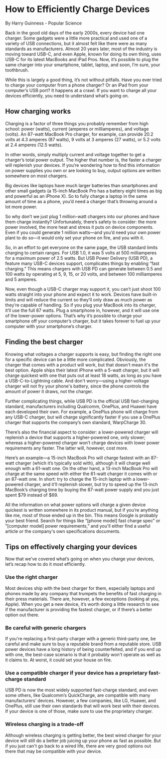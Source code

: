 # How to Efficiently Charge Devices

By Harry Guinness - Popular Science

Back in the good old days of the early 2000s, every device had one charger. Some gadgets were a little more practical and used one of a variety of USB connections, but it almost felt like there were as many standards as manufacturers. Almost 20 years later, most of the industry is moving toward USB-C, and even Apple, known for doing its own thing, uses USB-C for its latest MacBooks and iPad Pros. Now, it’s possible to plug the same charger into your smartphone, tablet, laptop, and soon, I’m sure, your toothbrush.

While this is largely a good thing, it’s not without pitfalls. Have you ever tried to charge your computer from a phone charger? Or an iPad from your computer’s USB port? It happens at a crawl. If you want to charge all your devices efficiently, you need to understand what’s going on.

## How charging works

Charging is a factor of three things you probably remember from high school: power (watts), current (amperes or milliamperes), and voltage (volts). An 87-watt MacBook Pro charger, for example, can provide 20.2 volts at 4.3 amperes (87 watts), 9 volts at 3 amperes (27 watts), or 5.2 volts at 2.4 amperes (12.5 watts).

In other words, simply multiply current and voltage together to get a charger’s total power output. The higher that number is, the faster a charger will replenish your devices. If you’re wondering how to find this information on power supplies you own or are looking to buy, output options are written somewhere on most chargers.

Big devices like laptops have much larger batteries than smartphones and other small gadgets (a 15-inch MacBook Pro has a battery eight times as big and powerful as an iPhone X). So to fully charge a laptop in the same amount of time as a phone, you’d need a charger that’s throwing around a lot more power.

So why don’t we just plug 1 million-watt chargers into our phones and have them charge instantly? Unfortunately, there’s safety to consider: the more power involved, the more heat and stress it puts on device components. Even if you could generate 1 million watts—and you’d need your own power plant to do so—it would only set your phone on fire, and you with it.

So, in an effort to get everyone on the same page, the USB standard limits charging to certain ranges. For USB 1.0, it was 5 volts at 500 milliamperes for a maximum power of 2.5 watts. But USB Power Delivery (USB PD), a feature many USB-C devices support, complicates things by enabling “fast charging.” This means chargers with USB PD can generate between 0.5 and 100 watts by operating at 5, 9, 15, or 20 volts, and between 100 milliamperes and 5 amperes.

Now, even though a USB-C charger may support it, you can’t just shoot 100 watts straight into your phone and expect it to work. Devices have built-in limits and will reduce the current so they’ll only draw as much power as they’re capable of handling. So if you plug your MacBook into its charger, it’ll use the full 87 watts. Plug a smartphone in, however, and it will use one of the lower-power options. That’s why it’s possible to charge your smartphone off your computer’s charger, but it takes forever to fuel up your computer with your smartphone’s charger.

## Finding the best charger

Knowing what voltages a charger supports is easy, but finding the right one for a specific device can be a little more complicated. Obviously, the charger that comes with a product will work, but that doesn't mean it's the best option. Apple ships their latest iPhone with a 5-watt charger, but it will charge quickest with one that puts out at least 18 watts, as long as you have a USB-C-to-Lightning cable. And don't worry—using a higher-voltage charger will not fry your phone's battery, since the phone controls the amount of power it draws, not the charger.

Further complicating things, while USB PD is the official USB fast-charging standard, manufacturers including Qualcomm, OnePlus, and Huawei have each developed their own. For example, a OnePlus phone will charge from any USB-C charger, but will charge significantly faster if you use a OnePlus charger that supports the company’s own standard, WarpCharge 30.

There’s also the financial aspect to consider: a lower-powered charger will replenish a device that supports a higher-powered one, only slower; whereas a higher-powered charger won’t charge devices with lower power requirements any faster. The latter will, however, cost more.

Here’s an example—a 15-inch MacBook Pro will charge fastest with an 87-watt charger (which it’s typically sold with), although it will charge well enough with a 61-watt one. On the other hand, a 13-inch MacBook Pro will charge at the same speed with either the 61-watt charger it comes with or an 87-watt one. In short: try to charge the 15-inch laptop with a lower-powered charger, and it’ll replenish slower, but try to speed up the 13-inch MacBook’s charging time by buying the 87-watt power supply and you just spent $79 instead of $69.

All the information on what power options will charge a given device quickest is written somewhere in its product manual, but if you’re anything like me, most of those ended up in the bin. This means Google is probably your best friend. Search for things like “[phone model] fast charge spec” or “[computer model] power requirements,” and you'll either find a useful article or the company's own specifications documents.

## Tips on effectively charging your devices

Now that we’ve covered what’s going on when you charge your devices, let’s recap how to do it most efficiently.

### Use the right charger

Most devices ship with the best charger for them, especially laptops and phones made by any company that trumpets the benefits of fast charging in their press materials. There are, however, a few exceptions (looking at you, Apple). When you get a new device, it’s worth doing a little research to see if the manufacturer is providing the fastest charger, or if there’s a better option out there.

### Be careful with generic chargers

If you're replacing a first-party charger with a generic third-party one, be careful and make sure to buy a reputable brand from a reputable store. USB power devices have a long history of being counterfeited, and if you end up with one, the best-case scenario is that it probably won't operate as well as it claims to. At worst, it could set your house on fire.

### Use a compatible charger if your device has a proprietary fast-charge standard

USB PD is now the most widely supported fast-charge standard, and even some others, like Qualcomm’s QuickCharge, are compatible with many manufacturers’ devices. However, a few companies, like LG, Huawei, and OnePlus, still use their own standards that will work best with their devices. If your device is one of those, make sure to use the proprietary charger.

### Wireless charging is a trade-off

Although wireless charging is getting better, the best wired charger for your device will still do a better job juicing up your phone as fast as possible. But if you just can't go back to a wired life, there are very good options out there that may be compatible with your device.
